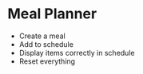 Meal Planner
============

* Create a meal
* Add to schedule
* Display items correctly in schedule
* Reset everything